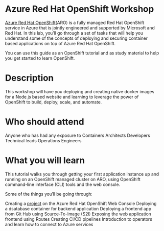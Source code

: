 # Azure Red Hat OpenShift Workshop

[Azure Red Hat OpenShift](https://azure.microsoft.com/en-us/products/openshift/?wt.mc_id=aroworkshop#overview)(ARO) is a fully managed Red Hat OpenShift service in Azure that is jointly engineered and supported by Microsoft and Red Hat. In this lab, you’ll go through a set of tasks that will help you understand some of the concepts of deploying and securing container based applications on top of Azure Red Hat OpenShift.

You can use this guide as an OpenShift tutorial and as study material to help you get started to learn OpenShift.

# Description
This workshop will have you deploying and creating native docker images for a Node.js based website and learning to leverage the power of OpenShift to build, deploy, scale, and automate.

# Who should attend
Anyone who has had any exposure to Containers
Architects
Developers
Technical leads
Operations Engineers

# What you will learn
This tutorial walks you through getting your first application instance up and running on an OpenShift managed cluster on ARO, using OpenShift command-line interface (CLI) tools and the web console.

Some of the things you’ll be going through:

Creating a [project](https://docs.openshift.com/container-platform/4.11/applications/projects/working-with-projects.html) on the Azure Red Hat OpenShift Web Console
Deploying a dsatabase container for backend application
Deploying a frontend app from Git Hub using Source-To-Image (S2I)
Exposing the web application frontend using Routes
Creating CI/CD pipelines
Introduction to operators and learn how to connect to Azure services